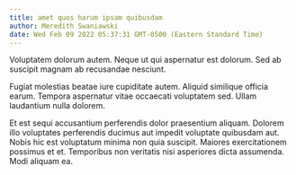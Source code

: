 ```yaml
---
title: amet quos harum ipsam quibusdam
author: Meredith Swaniawski
date: Wed Feb 09 2022 05:37:31 GMT-0500 (Eastern Standard Time)
---
```

Voluptatem dolorum autem. Neque ut qui aspernatur est dolorum. Sed ab suscipit magnam ab recusandae nesciunt.

 Fugiat molestias beatae iure cupiditate autem. Aliquid similique officia earum. Tempora aspernatur vitae occaecati voluptatem sed. Ullam laudantium nulla dolorem.

 Et est sequi accusantium perferendis dolor praesentium aliquam. Dolorem illo voluptates perferendis ducimus aut impedit voluptate quibusdam aut. Nobis hic est voluptatum minima non quia suscipit. Maiores exercitationem possimus et et. Temporibus non veritatis nisi asperiores dicta assumenda. Modi aliquam ea.